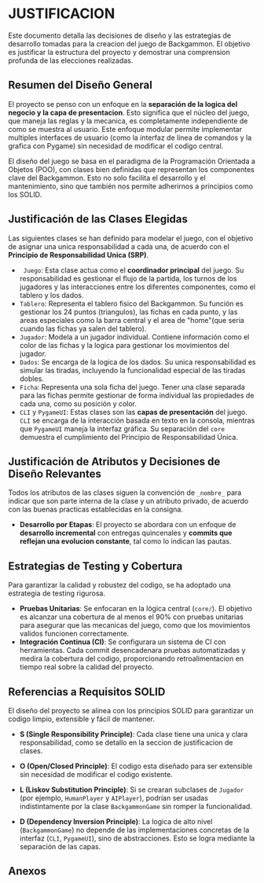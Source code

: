 # JUSTIFICACION 

Este documento detalla las decisiones de diseño y las estrategias de desarrollo tomadas para la creacion del juego de Backgammon. El objetivo es justificar la estructura del proyecto y demostrar una comprension profunda de las elecciones realizadas.


## Resumen del Diseño General

El proyecto se penso con un enfoque en la **separación de la logica del negocio y la capa de presentacion**. Esto significa que el núcleo del juego, que maneja las reglas y la mecanica, es completamente independiente de como se muestra al usuario. Este enfoque modular permite implementar multiples interfaces de usuario (como la interfaz de linea de comandos y la grafica con Pygame) sin necesidad de modificar el codigo central.

El diseño del juego se basa en el paradigma de la Programación Orientada a Objetos (POO), con clases bien definidas que representan los componentes clave del Backgammon. Esto no solo facilita el desarrollo y el mantenimiento, sino que también nos permite adherirnos a principios como los SOLID.


## Justificación de las Clases Elegidas

Las siguientes clases se han definido para modelar el juego, con el objetivo de asignar una unica responsabilidad a cada una, de acuerdo con el **Principio de Responsabilidad Unica (SRP)**.

* ` Juego`: Esta clase actua como el **coordinador principal** del juego. Su responsabilidad es gestionar el flujo de la partida, los turnos de los jugadores y las interacciones entre los diferentes componentes, como el tablero y los dados.
* `Tablero`: Representa el tablero fisico del Backgammon. Su función es gestionar los 24 puntos (triangulos), las fichas en cada punto, y las areas especiales como la barra central y el area de "home"(que seria cuando las fichas ya salen del tablero).
* `Jugador`: Modela a un jugador individual. Contiene información como el color de las fichas y la logica para gestionar los movimientos del jugador.
* `Dados`: Se encarga de la logica de los dados. Su unica responsabilidad es simular las tiradas, incluyendo la funcionalidad especial de las tiradas dobles.
* `Ficha`: Representa una sola ficha del juego. Tener una clase separada para las fichas permite gestionar de forma individual las propiedades de cada una, como su posición y color.
* `CLI` y `PygameUI`: Estas clases son las **capas de presentación** del juego. `CLI` se encarga de la interacción basada en texto en la consola, mientras que `PygameUI` maneja la interfaz gráfica. Su separación del `core` demuestra el cumplimiento del Principio de Responsabilidad Única.


## Justificación de Atributos y Decisiones de Diseño Relevantes

Todos los atributos de las clases siguen la convención de `_nombre_` para indicar que son parte interna de la clase y un atributo privado, de acuerdo con las buenas practicas establecidas en la consigna.

* **Desarrollo por Etapas**: El proyecto se abordara con un enfoque de **desarrollo incremental** con entregas quincenales y **commits que reflejan una evolucion constante**, tal como lo indican las pautas.


## Estrategias de Testing y Cobertura

Para garantizar la calidad y robustez del codigo, se ha adoptado una estrategia de testing rigurosa.

* **Pruebas Unitarias**: Se enfocaran en la lógica central (`core/`). El objetivo es alcanzar una cobertura de al menos el 90% con pruebas unitarias para asegurar que las mecanicas del juego, como que los movimientos validos funcionen correctamente.
* **Integración Continua (CI)**: Se configurara un sistema de CI con herramientas. Cada commit desencadenara pruebas automatizadas y medira la cobertura del codigo, proporcionando retroalimentacion en tiempo real sobre la calidad del proyecto.


## Referencias a Requisitos SOLID

El diseño del proyecto se alinea con los principios SOLID para garantizar un codigo limpio, extensible y fácil de mantener.

* **S (Single Responsibility Principle)**: Cada clase tiene una unica y clara responsabilidad, como se detallo en la seccion de justificacion de clases.

* **O (Open/Closed Principle)**: El codigo esta diseñado para ser extensible sin necesidad de modificar el codigo existente. 

* **L (Liskov Substitution Principle)**: Si se crearan subclases de `Jugador` (por ejemplo, `HumanPlayer` y `AIPlayer`), podrían ser usadas indistintamente por la clase `BackgammonGame` sin romper la funcionalidad.

* **D (Dependency Inversion Principle)**: La logica de alto nivel (`BackgammonGame`) no depende de las implementaciones concretas de la interfaz (`CLI`, `PygameUI`), sino de abstracciones. Esto se logra mediante la separación de las capas.


## Anexos

